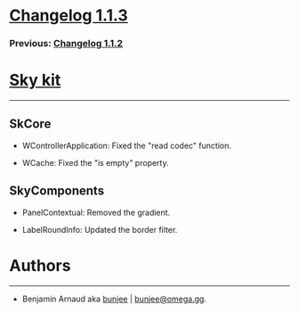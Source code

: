 # [Changelog 1.1.3](http://omega.gg/Sky/changes/1.1.3.html)

### Previous: [Changelog 1.1.2](1.1.2.html)

# [Sky kit](http://omega.gg/Sky)
---

## SkCore

- WControllerApplication: Fixed the "read codec" function.

- WCache: Fixed the "is empty" property.


## SkyComponents

- PanelContextual: Removed the gradient.

- LabelRoundInfo: Updated the border filter.


# Authors
---

- Benjamin Arnaud aka [bunjee](http://bunjee.me) | <bunjee@omega.gg>.
